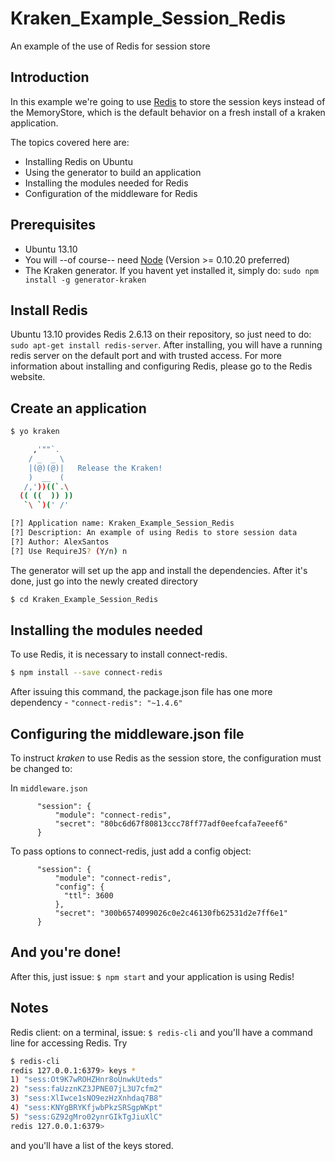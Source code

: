 # Kraken\_Example\_Session\_Redis
An example of the use of Redis for session store

## Introduction
In this example we're going to use [Redis](http://redis.io) to store the session keys instead of the MemoryStore, which is the default behavior on a fresh install of a kraken application.

The topics covered here are:

* Installing Redis on Ubuntu
* Using the generator to build an application
* Installing the modules needed for Redis
* Configuration of the middleware for Redis

## Prerequisites
* Ubuntu 13.10
* You will --of course-- need [Node](http://nodejs.org) (Version >= 0.10.20 preferred)
* The Kraken generator. If you havent yet installed it, simply do: `sudo npm install -g generator-kraken`

## Install Redis
Ubuntu 13.10 provides Redis 2.6.13 on their repository, so just need to do: `sudo apt-get install redis-server`. After installing, you will have a running redis server on the default port and with trusted access. For more information about installing and configuring Redis, please go to the Redis website.

## Create an application
```bash
$ yo kraken

     ,'""`.
    / _  _ \
    |(@)(@)|   Release the Kraken!
    )  __  (
   /,'))((`.\
  (( ((  )) ))
   `\ `)(' /'

[?] Application name: Kraken_Example_Session_Redis
[?] Description: An example of using Redis to store session data
[?] Author: AlexSantos
[?] Use RequireJS? (Y/n) n

```
The generator will set up the app and install the dependencies. After it's done, just go into the newly created directory
```bash
$ cd Kraken_Example_Session_Redis
```

## Installing the modules needed
To use Redis, it is necessary to install connect-redis.
```bash
$ npm install --save connect-redis
```
After issuing this command, the package.json file has one more dependency - `"connect-redis": "~1.4.6"`

## Configuring the middleware.json file
To instruct *kraken* to use Redis as the session store, the configuration must be changed to:

In `middleware.json`
```
      "session": {
          "module": "connect-redis",
          "secret": "80bc6d67f80813ccc78ff77adf0eefcafa7eeef6"
      }
```
To pass options to connect-redis, just add a config object:
```
      "session": {
          "module": "connect-redis",
          "config": {
            "ttl": 3600
          },
          "secret": "300b6574099026c0e2c46130fb62531d2e7ff6e1"
      }
```
## And you're done!
After this, just issue: `$ npm start` and your application is using Redis!

## Notes
Redis client: on a terminal, issue: `$ redis-cli` and you'll have a command line for accessing Redis. Try
```bash
$ redis-cli
redis 127.0.0.1:6379> keys *
1) "sess:Ot9K7wROHZHnr8oUnwkUteds"
2) "sess:faUzznKZ3JPNE07jL3U7cfm2"
3) "sess:XlIwce1sNO9ezHzXnhdaq7B8"
4) "sess:KNYgBRYKfjwbPkzSRSgpWKpt"
5) "sess:GZ92gMro02ynrGIkTgJiuXlC"
redis 127.0.0.1:6379> 
```
and you'll have a list of the keys stored.







